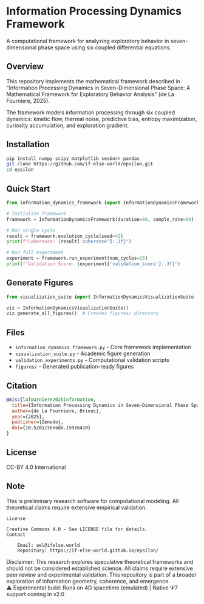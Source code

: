 # Information Processing Dynamics Framework

A computational framework for analyzing exploratory behavior in seven-dimensional phase space using six coupled differential equations.

## Overview

This repository implements the mathematical framework described in "Information Processing Dynamics in Seven-Dimensional Phase Space: A Mathematical Framework for Exploratory Behavior Analysis" (de La Fourniere, 2025).

The framework models information processing through six coupled dynamics: kinetic flow, thermal noise, predictive bias, entropy maximization, curiosity accumulation, and exploration gradient.

## Installation

```bash
pip install numpy scipy matplotlib seaborn pandas
git clone https://github.com/if-else-world/epsilon.git
cd epsilon
```

## Quick Start

```python
from information_dynamics_framework import InformationDynamicsFramework

# Initialize framework
framework = InformationDynamicsFramework(duration=60, sample_rate=50)

# Run single cycle
result = framework.evolution_cycle(seed=42)
print(f"Coherence: {result['coherence']:.3f}")

# Run full experiment
experiment = framework.run_experiment(num_cycles=25)
print(f"Validation Score: {experiment['validation_score']:.3f}")
```

## Generate Figures

```python
from visualization_suite import InformationDynamicsVisualizationSuite

viz = InformationDynamicsVisualizationSuite()
viz.generate_all_figures()  # Creates figures/ directory
```

## Files

- `information_dynamics_framework.py` - Core framework implementation
- `visualization_suite.py` - Academic figure generation
- `validation_experiments.py` - Computational validation scripts
- `figures/` - Generated publication-ready figures

## Citation

```bibtex
@misc{lafourniere2025information,
  title={Information Processing Dynamics in Seven-Dimensional Phase Space}, 
  author={de La Fourniere, Brieuc},
  year={2025},
  publisher={Zenodo},
  doi={10.5281/zenodo.15916410}
}
```

## License

CC-BY 4.0 International

## Note

This is preliminary research software for computational modeling. All theoretical claims require extensive empirical validation.
```
License

Creative Commons 4.0 - See LICENSE file for details.
Contact

    Email: ael@ifelse.world
    Repository: https://if-else-world.github.io/epsilon/
```
Disclaimer: This research explores speculative theoretical frameworks and should not be considered established science. All claims require extensive peer review and experimental validation.
This repository is part of a broader exploration of information geometry, coherence, and emergence.  
⚠ Experimental build: Runs on 4D spacetime (emulated) | Native Ψ7 support coming in v2.0

